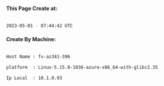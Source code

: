 
   
#### This Page Create at:

```bash

2023-05-01 - 07:44:42 UTC

```

#### Create By Machine:

```bash

Host Name : fv-az341-396

platform  : Linux-5.15.0-1036-azure-x86_64-with-glibc2.35

Ip Local  : 10.1.0.93

```

